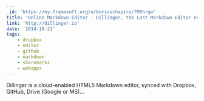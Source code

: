 ```yaml
---
_id: 'https://my.framasoft.org/u/borisschapira/?MXhrgw'
title: 'Online Markdown Editor - Dillinger, the Last Markdown Editor ever.'
link: 'http://dillinger.io'
date: '2014-10-21'
tags:
    - dropbox
    - editor
    - github
    - markdown
    - sharemarks
    - webapps
---
```


<div class="markdown"><p>Dillinger is a cloud-enabled HTML5 Markdown editor, synced with Dropbox, GitHub, Drive (Google or MS)...
</p></div>
